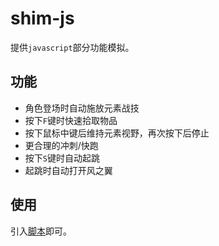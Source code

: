 # shim-js

提供`javascript`部分功能模拟。

## 功能

- 角色登场时自动施放元素战技
- 按下`F`键时快速拾取物品
- 按下鼠标中键后维持元素视野，再次按下后停止
- 更合理的冲刺/快跑
- 按下`S`键时自动起跳
- 起跳时自动打开风之翼

## 使用

引入[脚本](./source/index.ahk)即可。